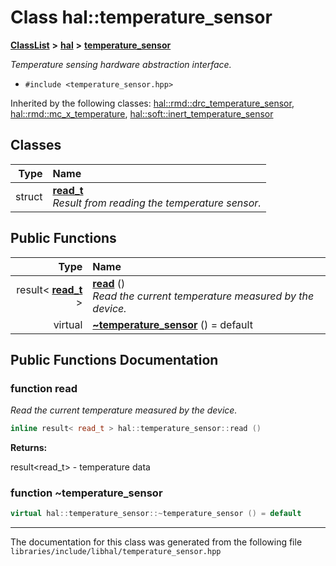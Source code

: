 

# Class hal::temperature\_sensor



[**ClassList**](annotated.md) **>** [**hal**](namespacehal.md) **>** [**temperature\_sensor**](classhal_1_1temperature__sensor.md)



_Temperature sensing hardware abstraction interface._ 

* `#include <temperature_sensor.hpp>`





Inherited by the following classes: [hal::rmd::drc\_temperature\_sensor](classhal_1_1rmd_1_1drc__temperature__sensor.md),  [hal::rmd::mc\_x\_temperature](classhal_1_1rmd_1_1mc__x__temperature.md),  [hal::soft::inert\_temperature\_sensor](classhal_1_1soft_1_1inert__temperature__sensor.md)










## Classes

| Type | Name |
| ---: | :--- |
| struct | [**read\_t**](structhal_1_1temperature__sensor_1_1read__t.md) <br>_Result from reading the temperature sensor._  |






















## Public Functions

| Type | Name |
| ---: | :--- |
|  result&lt; [**read\_t**](structhal_1_1temperature__sensor_1_1read__t.md) &gt; | [**read**](#function-read) () <br>_Read the current temperature measured by the device._  |
| virtual  | [**~temperature\_sensor**](#function-temperature_sensor) () = default<br> |




























## Public Functions Documentation




### function read 

_Read the current temperature measured by the device._ 
```C++
inline result< read_t > hal::temperature_sensor::read () 
```





**Returns:**

result&lt;read\_t&gt; - temperature data 





        



### function ~temperature\_sensor 

```C++
virtual hal::temperature_sensor::~temperature_sensor () = default
```




------------------------------
The documentation for this class was generated from the following file `libraries/include/libhal/temperature_sensor.hpp`

